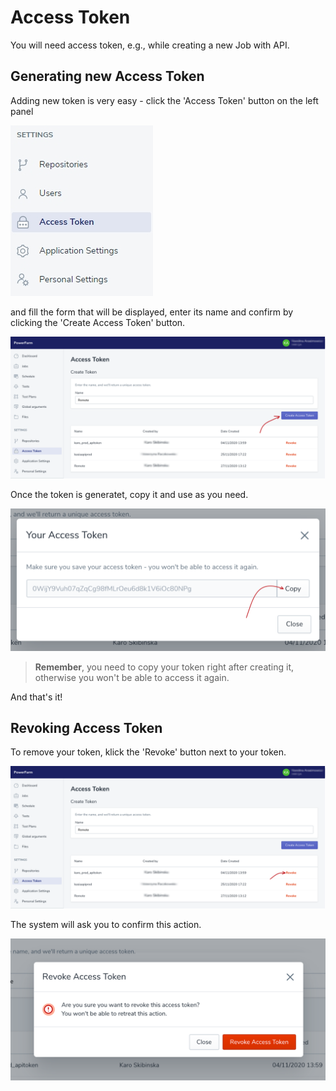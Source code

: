 # Access Token

You will need access token, e.g., while creating a new Job with API. 


## Generating new Access Token
Adding new token is very easy - click the 'Access Token' button on the left panel 

![at](../../../assets/images/AccessToken.jpg)

and fill the form that will be displayed, enter its name and confirm by clicking the 'Create Access Token' button.

![create](https://github.com/mirpl/mvp-ta-knowledge-base/blob/master/assets/Images7/AccessToken1.png?raw=true)

Once the token is generatet, copy it and use as you need. 

![copy](https://github.com/mirpl/mvp-ta-knowledge-base/blob/master/assets/Images7/AccessToken2.png?raw=true)

<!-- theme: warning -->
>**Remember**, you need to copy your token right after creating it, otherwise you won't be able to access it again. 

And that's it!

## Revoking Access Token

To remove your token, klick the 'Revoke' button next to your token.

![revoke](https://github.com/mirpl/mvp-ta-knowledge-base/blob/master/assets/Images7/AccessToken3.png?raw=true)

The system will ask you to confirm this action.

![r1](https://github.com/mirpl/mvp-ta-knowledge-base/blob/master/assets/Images7/AccessToken4.png?raw=true)